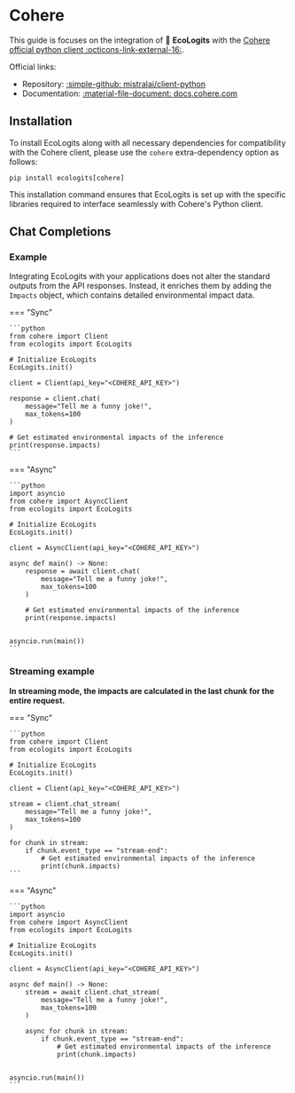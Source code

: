 # Cohere

This guide is focuses on the integration of :seedling: **EcoLogits** with the [Cohere official python client :octicons-link-external-16:](https://github.com/cohere-ai/cohere-python).

Official links:

* Repository: [:simple-github: mistralai/client-python](https://github.com/cohere-ai/cohere-python)
* Documentation: [:material-file-document: docs.cohere.com](https://docs.cohere.com/)


## Installation

To install EcoLogits along with all necessary dependencies for compatibility with the Cohere client, please use the `cohere` extra-dependency option as follows:

```shell
pip install ecologits[cohere]
```

This installation command ensures that EcoLogits is set up with the specific libraries required to interface seamlessly with Cohere's Python client.

## Chat Completions

### Example

Integrating EcoLogits with your applications does not alter the standard outputs from the API responses. Instead, it enriches them by adding the `Impacts` object, which contains detailed environmental impact data.

=== "Sync"

    ```python
    from cohere import Client
    from ecologits import EcoLogits
    
    # Initialize EcoLogits
    EcoLogits.init()
    
    client = Client(api_key="<COHERE_API_KEY>")
    
    response = client.chat(
        message="Tell me a funny joke!", 
        max_tokens=100
    )
    
    # Get estimated environmental impacts of the inference
    print(response.impacts)
    ```

=== "Async"

    ```python
    import asyncio
    from cohere import AsyncClient
    from ecologits import EcoLogits
    
    # Initialize EcoLogits
    EcoLogits.init()
    
    client = AsyncClient(api_key="<COHERE_API_KEY>")
    
    async def main() -> None:
        response = await client.chat(
            message="Tell me a funny joke!", 
            max_tokens=100
        )
        
        # Get estimated environmental impacts of the inference
        print(response.impacts)
    
    
    asyncio.run(main())
    ```

### Streaming example

**In streaming mode, the impacts are calculated in the last chunk for the entire request.**

=== "Sync"

    ```python
    from cohere import Client
    from ecologits import EcoLogits
    
    # Initialize EcoLogits
    EcoLogits.init()
    
    client = Client(api_key="<COHERE_API_KEY>")
    
    stream = client.chat_stream(
        message="Tell me a funny joke!", 
        max_tokens=100
    )
    
    for chunk in stream:
        if chunk.event_type == "stream-end":
            # Get estimated environmental impacts of the inference
            print(chunk.impacts)
    ```

=== "Async"

    ```python
    import asyncio
    from cohere import AsyncClient
    from ecologits import EcoLogits
    
    # Initialize EcoLogits
    EcoLogits.init()
    
    client = AsyncClient(api_key="<COHERE_API_KEY>")
    
    async def main() -> None:
        stream = await client.chat_stream(
            message="Tell me a funny joke!", 
            max_tokens=100
        )
        
        async for chunk in stream:
            if chunk.event_type == "stream-end":
                # Get estimated environmental impacts of the inference
                print(chunk.impacts)
    
    
    asyncio.run(main())
    ```

